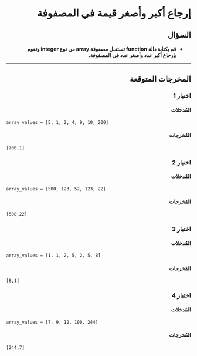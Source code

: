 # <div dir="rtl">إرجاع أكبر وأصغر قيمة في المصفوفة</div>

## <div dir="rtl">السؤال</div>

<ul dir="rtl">
<li>
<b>
قم بكتابة دالة function تستقبل مصفوفة array من نوع integer وتقوم بإرجاع أكبر عدد وأصغر عدد في المصفوفة.
</b>
</li>
</ul>

---

## <div dir="rtl">المخرجات المتوقعة</div>

### <div dir="rtl">اختبار 1</div>

#### <div dir="rtl">المُدخلات</div>

```text
array_values = [5, 1, 2, 4, 9, 10, 200]
```

#### <div dir="rtl">المُخرجات</div>

```text
[200,1]
```

### <div dir="rtl">اختبار 2</div>

#### <div dir="rtl">المُدخلات</div>

```text
array_values = [500, 123, 52, 123, 22]
```

#### <div dir="rtl">المُخرجات</div>

```text
[500,22]
```

### <div dir="rtl">اختبار 3</div>

#### <div dir="rtl">المُدخلات</div>

```text
array_values = [1, 1, 2, 5, 2, 5, 8]
```

#### <div dir="rtl">المُخرجات</div>

```text
[8,1]
```

### <div dir="rtl">اختبار 4</div>

#### <div dir="rtl">المُدخلات</div>

```text
array_values = [7, 9, 12, 100, 244]
```

#### <div dir="rtl">المُخرجات</div>

```text
[244,7]
```
